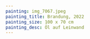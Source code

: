 ```yaml
---
painting: img_7067.jpeg
painting_title: Brandung, 2022
painting_size: 100 x 70 cm
painting_desc: Öl auf Leinwand
---
```

